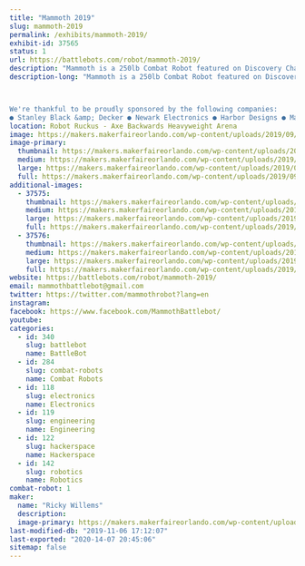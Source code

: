 ```yaml
---
title: "Mammoth 2019"
slug: mammoth-2019
permalink: /exhibits/mammoth-2019/
exhibit-id: 37565
status: 1
url: https://battlebots.com/robot/mammoth-2019/
description: "Mammoth is a 250lb Combat Robot featured on Discovery Channel's BattleBots. Armed with a rotating arm 6 feet in diameter, Mammoth is likely the largest heavyweight combat robot ever constructed. "
description-long: "Mammoth is a 250lb Combat Robot featured on Discovery Channel's BattleBots. Armed with a rotating arm 6 feet in diameter, Mammoth is likely the largest heavyweight combat robot ever constructed. Mammoth will be kicking bot and taking names this year in the Orlando MakerFaire's Robot Ruckus, and the team will be available for pictures and questions when not fighting or repairing. 



We're thankful to be proudly sponsored by the following companies:
● Stanley Black &amp; Decker ● Newark Electronics ● Harbor Designs ● Max Amps Batteries ● HobbyWing ● Sticker Mule ● NPC Robotics ●"
location: Robot Ruckus - Axe Backwards Heavyweight Arena
image: https://makers.makerfaireorlando.com/wp-content/uploads/2019/09/mammoth_bot-2-866x1024.jpg
image-primary:
  thumbnail: https://makers.makerfaireorlando.com/wp-content/uploads/2019/09/mammoth_bot-2-150x150.jpg
  medium: https://makers.makerfaireorlando.com/wp-content/uploads/2019/09/mammoth_bot-2-254x300.jpg
  large: https://makers.makerfaireorlando.com/wp-content/uploads/2019/09/mammoth_bot-2-866x1024.jpg
  full: https://makers.makerfaireorlando.com/wp-content/uploads/2019/09/mammoth_bot-2.jpg
additional-images:
  - 37575:
    thumbnail: https://makers.makerfaireorlando.com/wp-content/uploads/2019/09/IMG_2539-150x150.jpg
    medium: https://makers.makerfaireorlando.com/wp-content/uploads/2019/09/IMG_2539-300x225.jpg
    large: https://makers.makerfaireorlando.com/wp-content/uploads/2019/09/IMG_2539-1024x768.jpg
    full: https://makers.makerfaireorlando.com/wp-content/uploads/2019/09/IMG_2539.jpg
  - 37576:
    thumbnail: https://makers.makerfaireorlando.com/wp-content/uploads/2019/09/IMG_2569-150x150.jpg
    medium: https://makers.makerfaireorlando.com/wp-content/uploads/2019/09/IMG_2569-300x169.jpg
    large: https://makers.makerfaireorlando.com/wp-content/uploads/2019/09/IMG_2569-1024x576.jpg
    full: https://makers.makerfaireorlando.com/wp-content/uploads/2019/09/IMG_2569.jpg
website: https://battlebots.com/robot/mammoth-2019/
email: mammothbattlebot@gmail.com
twitter: https://twitter.com/mammothrobot?lang=en
instagram: 
facebook: https://www.facebook.com/MammothBattlebot/
youtube: 
categories:
  - id: 340
    slug: battlebot
    name: BattleBot
  - id: 284
    slug: combat-robots
    name: Combat Robots
  - id: 118
    slug: electronics
    name: Electronics
  - id: 119
    slug: engineering
    name: Engineering
  - id: 122
    slug: hackerspace
    name: Hackerspace
  - id: 142
    slug: robotics
    name: Robotics
combat-robot: 1
maker:
  name: "Ricky Willems"
  description:
  image-primary: https://makers.makerfaireorlando.com/wp-content/uploads/2018/10/me-1-768x1024.jpg
last-modified-db: "2019-11-06 17:12:07"
last-exported: "2020-14-07 20:45:06"
sitemap: false
---
```

